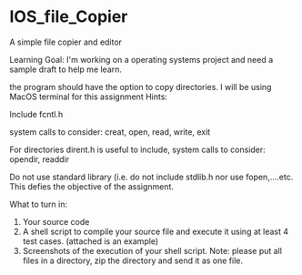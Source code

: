 # IOS_file_Copier

 A simple file copier and editor

Learning Goal: I'm working on a operating systems project and need a sample draft to help me learn.

the program should have the option to copy directories.
I will be using MacOS terminal for this assignment
Hints:

Include fcntl.h

system calls to consider: creat, open, read, write, exit

For directories dirent.h is useful to include, system calls to consider: opendir, readdir

Do not use standard library (i.e. do not include stdlib.h nor use fopen,....etc. This defies the objective of the assignment.

What to turn in:

1. Your source code
2. A shell script to compile your source file and execute it using at least 4 test cases. (attached is an example)
3. Screenshots of the execution of your shell script.
   Note: please put all files in a directory, zip the directory and send it as one file.
